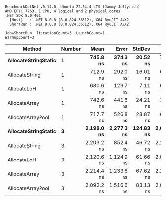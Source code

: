 ```

BenchmarkDotNet v0.14.0, Ubuntu 22.04.4 LTS (Jammy Jellyfish)
AMD EPYC 7763, 1 CPU, 4 logical and 2 physical cores
.NET SDK 8.0.401
  [Host]   : .NET 8.0.8 (8.0.824.36612), X64 RyuJIT AVX2
  ShortRun : .NET 8.0.8 (8.0.824.36612), X64 RyuJIT AVX2

Job=ShortRun  IterationCount=3  LaunchCount=1  
WarmupCount=3  

```
| Method               | Number | Mean       | Error      | StdDev    | Min        | Max        | Gen0   | Gen1   | Allocated |
|--------------------- |------- |-----------:|-----------:|----------:|-----------:|-----------:|-------:|-------:|----------:|
| **AllocateStringStatic** | **1**      |   **745.8 ns** |   **374.3 ns** |  **20.52 ns** |   **733.7 ns** |   **769.5 ns** | **0.0124** | **0.0114** |   **1.02 KB** |
| AllocateString       | 1      |   712.9 ns |   292.0 ns |  16.01 ns |   694.5 ns |   723.4 ns | 0.0124 | 0.0114 |   1.02 KB |
| AllocateLoH          | 1      |   680.6 ns |   129.7 ns |   7.11 ns |   674.8 ns |   688.5 ns | 0.0124 | 0.0114 |   1.02 KB |
| AllocateArray        | 1      |   742.6 ns |   441.6 ns |  24.21 ns |   721.9 ns |   769.2 ns | 0.0124 | 0.0114 |   1.02 KB |
| AllocateArrayPool    | 1      |   717.7 ns |   526.8 ns |  28.87 ns |   686.1 ns |   742.7 ns | 0.0124 | 0.0114 |   1.02 KB |
| **AllocateStringStatic** | **3**      | **2,198.0 ns** | **2,277.3 ns** | **124.83 ns** | **2,080.8 ns** | **2,329.3 ns** | **0.0343** | **0.0305** |   **3.07 KB** |
| AllocateString       | 3      | 2,203.2 ns |   852.4 ns |  46.72 ns | 2,149.6 ns | 2,235.5 ns | 0.0343 | 0.0305 |   3.07 KB |
| AllocateLoH          | 3      | 2,120.6 ns | 1,124.9 ns |  61.66 ns | 2,059.2 ns | 2,182.5 ns | 0.0343 | 0.0305 |   3.07 KB |
| AllocateArray        | 3      | 2,214.4 ns | 1,233.6 ns |  67.62 ns | 2,136.3 ns | 2,254.6 ns | 0.0343 | 0.0305 |   3.07 KB |
| AllocateArrayPool    | 3      | 2,092.2 ns | 1,516.6 ns |  83.13 ns | 2,018.3 ns | 2,182.2 ns | 0.0343 | 0.0305 |   3.07 KB |
